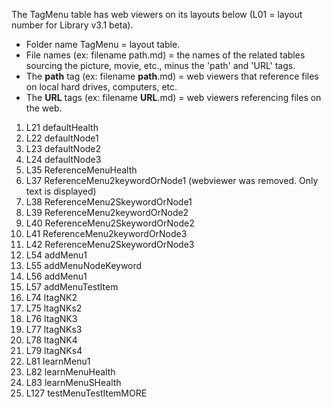 The TagMenu table has web viewers on its layouts below (L01 = layout number for Library v3.1 beta).

* Folder name TagMenu = layout table.
* File names (ex: filename path.md) = the names of the related tables sourcing the picture, movie, etc., minus the 'path' and 'URL' tags.
* The **path** tag (ex: filename **path**.md) = web viewers that reference files on local hard drives, computers, etc.
* The **URL** tags (ex: filename **URL**.md) = web viewers referencing files on the web.  


1.  L21 defaultHealth
1.  L22 defaultNode1
1.  L23 defaultNode2
1.  L24 defaultNode3
1.  L35 ReferenceMenuHealth
2.	L37 ReferenceMenu2keywordOrNode1 (webviewer was removed.  Only text is displayed)
3.	L38 ReferenceMenu2SkeywordOrNode1
4.	L39 ReferenceMenu2keywordOrNode2
5.	L40 ReferenceMenu2SkeywordOrNode2
6.	L41 ReferenceMenu2keywordOrNode3
7.	L42 ReferenceMenu2SkeywordOrNode3
8.	L54 addMenu1
9.	L55 addMenuNodeKeyword
10.	L56 addMenu1
11.	L57 addMenuTestItem
11.	L74 ltagNK2
11.	L75 ltagNKs2
11.	L76 ltagNK3
11.	L77 ltagNKs3
11.	L78 ltagNK4
11.	L79 ltagNKs4
11.	L81 learnMenu1
11.	L82 learnMenuHealth
11.	L83 learnMenuSHealth
11.	L127 testMenuTestItemMORE
